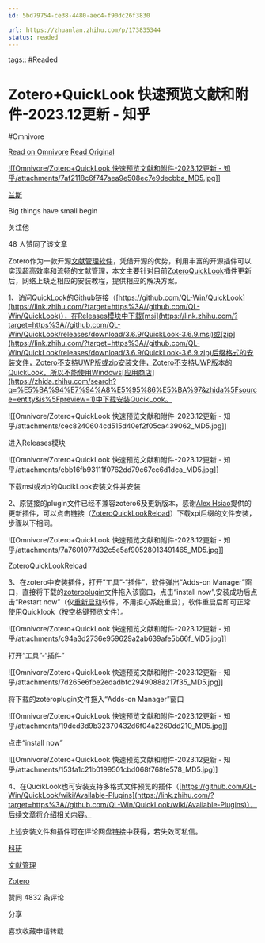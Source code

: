 ```yaml
---
id: 5bd79754-ce38-4480-aec4-f90dc26f3830

url: https://zhuanlan.zhihu.com/p/173835344
status: readed
---
```



tags::  #Readed 

# Zotero+QuickLook 快速预览文献和附件-2023.12更新 - 知乎
#Omnivore

[Read on Omnivore](https://omnivore.app/me/zotero-quick-look-2023-12-191bb11e4b9)
[Read Original](https://zhuanlan.zhihu.com/p/173835344)

[![[Omnivore/Zotero+QuickLook 快速预览文献和附件-2023.12更新 - 知乎/attachments/7af2118c6f747aea9e508ec7e9decbba_MD5.jpg]]](https://www.zhihu.com/people/fan-xu-hao-37)

[兰斯](https://www.zhihu.com/people/fan-xu-hao-37)

Big things have small begin

​关注他

48 人赞同了该文章

Zotero作为一款开源[文献管理软件](https://zhida.zhihu.com/search?q=%E6%96%87%E7%8C%AE%E7%AE%A1%E7%90%86%E8%BD%AF%E4%BB%B6&zhida%5Fsource=entity&is%5Fpreview=1)，凭借开源的优势，利用丰富的开源插件可以实现超高效率和流畅的文献管理，本文主要针对目前[ZoteroQuickLook](https://link.zhihu.com/?target=https%3A//github.com/mronkko/ZoteroQuickLook)插件更新后，网络上缺乏相应的安装教程，提供相应的解决方案。

1、访问QuickLook的Github链接（[https://github.com/QL-Win/QuickLook](https://link.zhihu.com/?target=https%3A//github.com/QL-Win/QuickLook)），在Releases模块中下载[msi](https://link.zhihu.com/?target=https%3A//github.com/QL-Win/QuickLook/releases/download/3.6.9/QuickLook-3.6.9.msi)或[zip](https://link.zhihu.com/?target=https%3A//github.com/QL-Win/QuickLook/releases/download/3.6.9/QuickLook-3.6.9.zip)后缀格式的安装文件，Zotero不支持UWP版或zip安装文件，Zotero不支持UWP版本的QuickLook，所以不能使用Windows[应用商店](https://zhida.zhihu.com/search?q=%E5%BA%94%E7%94%A8%E5%95%86%E5%BA%97&zhida%5Fsource=entity&is%5Fpreview=1)中下载安装QucikLook。

![[Omnivore/Zotero+QuickLook 快速预览文献和附件-2023.12更新 - 知乎/attachments/cec8240604cd515d40ef2f05ca439062_MD5.jpg]]

进入Releases模块

![[Omnivore/Zotero+QuickLook 快速预览文献和附件-2023.12更新 - 知乎/attachments/ebb16fb93111f0762dd79c67cc6d1dca_MD5.jpg]]

下载msi或zip的QucikLook安装文件并安装

2、原链接的plugin文件已经不兼容zotero6及更新版本，感谢[Alex Hsiao](https://www.zhihu.com/people/neko404)提供的更新插件，可以点击链接（[ZoteroQuickLookReload](https://link.zhihu.com/?target=https%3A//github.com/404neko/ZoteroQuickLookReload/releases)）下载xpi后缀的文件安装，步骤以下相同。

![[Omnivore/Zotero+QuickLook 快速预览文献和附件-2023.12更新 - 知乎/attachments/7a7601077d32c5e5af90528013491465_MD5.jpg]]

ZoteroQuickLookReload

3、在zotero中安装插件，打开“工具”-“插件”，软件弹出“Adds-on Manager”窗口，直接将下载的[zoteroplugin](https://link.zhihu.com/?target=https%3A//github.com/mronkko/ZoteroQuickLook/releases/download/1.4.2/zoteroquicklook.zoteroplugin)文件拖入该窗口，点击“install now”,安装成功后点击“Restart now”（仅[重新启动](https://zhida.zhihu.com/search?q=%E9%87%8D%E6%96%B0%E5%90%AF%E5%8A%A8&zhida%5Fsource=entity&is%5Fpreview=1)软件，不用担心系统重启），软件重启后即可正常使用Quicklook（按空格键预览文件）。

![[Omnivore/Zotero+QuickLook 快速预览文献和附件-2023.12更新 - 知乎/attachments/c94a3d2736e959629a2ab639afe5b66f_MD5.jpg]]

打开“工具”-“插件”

![[Omnivore/Zotero+QuickLook 快速预览文献和附件-2023.12更新 - 知乎/attachments/7d265e6fbe2edadbfc2949088a217f35_MD5.jpg]]

将下载的zoteroplugin文件拖入“Adds-on Manager”窗口

![[Omnivore/Zotero+QuickLook 快速预览文献和附件-2023.12更新 - 知乎/attachments/19ded3d9b32370432d6f04a2260dd210_MD5.jpg]]

点击“install now”

![[Omnivore/Zotero+QuickLook 快速预览文献和附件-2023.12更新 - 知乎/attachments/153fa1c21b0199501cbd068f768fe578_MD5.jpg]]

4、在QucikLook也可安装支持多格式文件预览的插件（[https://github.com/QL-Win/QuickLook/wiki/Available-Plugins](https://link.zhihu.com/?target=https%3A//github.com/QL-Win/QuickLook/wiki/Available-Plugins)），后续文章将介绍相关内容。

上述安装文件和插件可在评论网盘链接中获得，若失效可私信。

[科研](https://www.zhihu.com/topic/19556895)

[文献管理](https://www.zhihu.com/topic/19730581)

[Zotero](https://www.zhihu.com/topic/19791061)

​赞同 48​​32 条评论

​分享

​喜欢​收藏​申请转载

​

